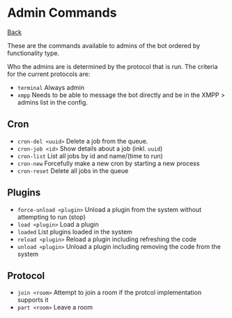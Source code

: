 # Admin Commands

[Back](/datamaskin/)

These are the commands available to admins of the bot ordered by
functionality type.

Who the admins are is determined by the protocol that is run. The criteria
for the current protocols are:

- `terminal` Always admin
- `xmpp` Needs to be able to message the bot directly and be in the
  XMPP > admins list in the config.

## Cron

- `cron-del <uuid>` Delete a job from the queue.
- `cron-job <id>` Show details about a job (inkl. `uuid`)
- `cron-list` List all jobs by id and name/(time to run)
- `cron-new` Forcefully make a new cron by starting a new process
- `cron-reset` Delete all jobs in the queue

## Plugins

- `force-unload <plugin>` Unload a plugin from the system without attempting to run (stop)
- `load <plugin>` Load a plugin
- `loaded` List plugins loaded in the system
- `reload <plugin>` Reload a plugin including refreshing the code
- `unload <plugin>` Unload a plugin including removing the code from the system

## Protocol

- `join <room>` Attempt to join a room if the protcol implementation supports it
- `part <room>` Leave a room
